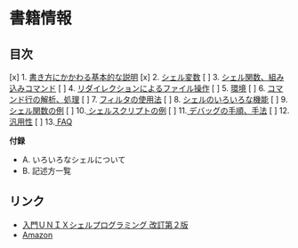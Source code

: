 # 書籍情報

## 目次

[x] 1. [書き方にかかわる基本的な説明](01/)
[x] 2. [シェル変数](02/)
[ ] 3. [シェル関数、組み込みコマンド](03/)
[ ] 4. [リダイレクションによるファイル操作](04/)
[ ] 5. [環境](05/)
[ ] 6. [コマンド行の解析、処理](06/)
[ ] 7. [フィルタの使用法](07/)
[ ] 8. [シェルのいろいろな機能](08/)
[ ] 9. [シェル関数の例](09/)
[ ] 10.[ シェルスクリプトの例](10/)
[ ] 11.[ デバッグの手順、手法](11/)
[ ] 12.[ 汎用性](12/)
[ ] 13.[ FAQ](13/)

__付録__

- A. いろいろなシェルについて
- B. 記述方一覧


## リンク

- [入門ＵＮＩＸシェルプログラミング 改訂第２版](http://www.sbcr.jp/products/4797321946.html)
- [Amazon](http://www.amazon.co.jp/dp/4797321946)
